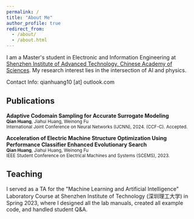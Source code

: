 ```yaml
---
permalink: /
title: "About Me"
author_profile: true
redirect_from: 
  - /about/
  - /about.html
---
```


I am a Master's student in Electronic and Information Engineering at [Shenzhen Institute of Advanced Technology, Chinese Academy of Sciences](https://www.siat.ac.cn). My research interest lies in the intersection of AI and physics.

Contact Info: qianhuang10 [at] outlook.com

Publications
---
**Adaptive Codomain Sampling for Accurate Surrogate Modeling**<br>
<small>**Qian Huang**, Jiahui Huang, Weinong Fu<br></small>
<small>International Joint Conference on Neural Networks (IJCNN), 2024. (CCF-C). Accepted.</small>


**Acceleration of Electric Machine Structure Optimization Using Performance Classifier Enhanced Evolutionary Search**<br>
<small>**Qian Huang**, Jiahui Huang, Weinong Fu<br></small>
<small>IEEE Student Conference on Electrical Machines and Systems (SCEMS), 2023.</small> 


Teaching
---
I served as a TA for the "Machine Learning and Artificial Intelligence" Laboratory Course at Shenzhen Institute of Technology (深圳理工大学) in Spring 2023, where I designed all the lab manuals, created all example code, and handled student Q&A.
